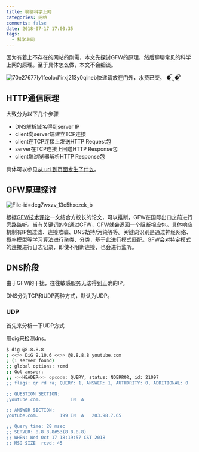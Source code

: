```yaml
---
title: 聊聊科学上网
categories: 网络
comments: false
date: 2018-07-17 17:00:35
tags:
  - 科学上网
---
```


因为有着上不存在的网站的刚需，本文先探讨GFW的原理，然后聊聊常见的科学上网的原理。至于具体怎么做，本文不会细谈。

![70e27677ly1feolod1irxj213y0qlneb](https://ws3.sinaimg.cn/large/006tNbRwgy1fwbdrn59thj313y0qlk7u.jpg)快递请放在门外，水费已交。 ⚈้̤͡ ˌ̫̮ ⚈้̤͡"

<!--more-->

## HTTP通信原理

大致分为以下几个步骤

- DNS解析域名得到server IP
- client向server端建立TCP连接
- client在TCP连接上发送HTTP Request包
- server在TCP连接上回送HTTP Response包
- client端浏览器解析HTTP Response包

具体可以参见[从 url 到页面发生了什么](https://blog.maywzh.com/%E4%BB%8Eurl%E5%88%B0%E9%A1%B5%E9%9D%A2%E5%8F%91%E7%94%9F%E4%BA%86%E4%BB%80%E4%B9%88/)。

## GFW原理探讨



![File-id=dcg7wxzv_13c5hxczck_b](https://raw.githubusercontent.com/maywzh/imagebed/master/img/20181017172525.png)  

根据[GFW技术评论](http://gfwrev.blogspot.com/2010/02/gfw.html)一文结合方校长的论文，可以推断，GFW在国际出口之前进行旁路监听。当有关键词的包通过GFW，GFW就会返回一个阻断相应包。具体响应机制有IP包过滤、连接欺骗、DNS劫持/污染等等。关键词识别是通过神经网络、概率模型等学习算法进行聚类、分类，基于此进行模式匹配。GFW会对特定模式的连接进行日志记录，即使不阻断连接，也会进行监听。

## DNS阶段

由于GFW的干扰，往往敏感服务无法得到正确的IP。

DNS分为TCP和UDP两种方式，默认为UDP。

### UDP

首先来分析一下UDP方式

用dig来检测dns。 

```bash
$ dig @8.8.8.8       
; <<>> DiG 9.10.6 <<>> @8.8.8.8 youtube.com
; (1 server found)
;; global options: +cmd
;; Got answer:
;; ->>HEADER<<- opcode: QUERY, status: NOERROR, id: 21097
;; flags: qr rd ra; QUERY: 1, ANSWER: 1, AUTHORITY: 0, ADDITIONAL: 0

;; QUESTION SECTION:
;youtube.com.			IN	A

;; ANSWER SECTION:
youtube.com.		199	IN	A	203.98.7.65

;; Query time: 28 msec
;; SERVER: 8.8.8.8#53(8.8.8.8)
;; WHEN: Wed Oct 17 18:19:57 CST 2018
;; MSG SIZE  rcvd: 45

```

